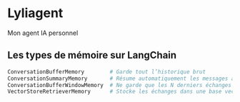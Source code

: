 # Lyliagent
Mon agent IA personnel


## Les types de mémoire sur LangChain

```bash
ConversationBufferMemory	    # Garde tout l’historique brut
ConversationSummaryMemory	    # Résume automatiquement les messages anciens
ConversationBufferWindowMemory	# Ne garde que les N derniers échanges
VectorStoreRetrieverMemory	    # Stocke les échanges dans une base vectorielle (RAG)
```